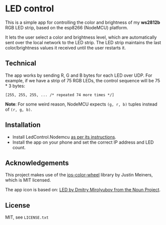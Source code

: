 # LED control

This is a simple app for controlling the color and brightness of my **ws2812b** RGB LED strip, based on the esp8266 (NodeMCU) platform.

It lets the user select a color and brightness level, which are automatically sent over the local network to the LED strip.
The LED strip maintains the last color/brightness values it received until the user restarts it.

## Technical

The app works by sending R, G and B bytes for each LED over UDP. For example, if we have a strip of 75 RGB LEDs, the control sequence will be 75 * 3 bytes:

```
[255, 255, 255, ... /* repeated 74 more times */]
```

**Note**: For some weird reason, NodeMCU expects `(g, r, b)` tuples instead of `(r, g, b)`.

## Installation

* Install LedControl.Nodemcu [as per its instructions](https://github.com/syntax-workshops/LedControl.Nodemcu/blob/master/README.md).
* Install the app on your phone and set the correct IP address and LED count.

## Acknowledgements

This project makes use of the [ios-color-wheel](https://github.com/justinmeiners/ios-color-wheel) library by Justin Meiners, which is MIT licensed.

The app icon is based on: [LED by Dmitry Mirolyubov from the Noun Project](https://thenounproject.com/search/?q=led&i=120701).

## License

MIT, see `LICENSE.txt`